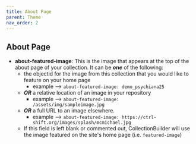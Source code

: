 ```yaml
---
title: About Page
parent: Theme
nav_order: 2
---
```


## About Page

- **about-featured-image**: This is the image that appears at the top of the about page of your collection. It can be ***one*** of the following:
	- the objectid for the image from this collection that you would like to feature on your home page
		- example --> `about-featured-image: demo_psychiana25`
	- ***OR*** a relative location of an image in your repository
		- example --> `about-featured-image: /assets/img/sampleimage.jpg`
	- ***OR*** a full URL to an image elsewhere.  
		- example --> `about-featured-image: https://ctrl-shift.org/images/splash/mcmichael.jpg` 
	- If this field is left blank or commented out, CollectionBuilder will use the image featured on the site's home page (i.e. `featured-image`)
